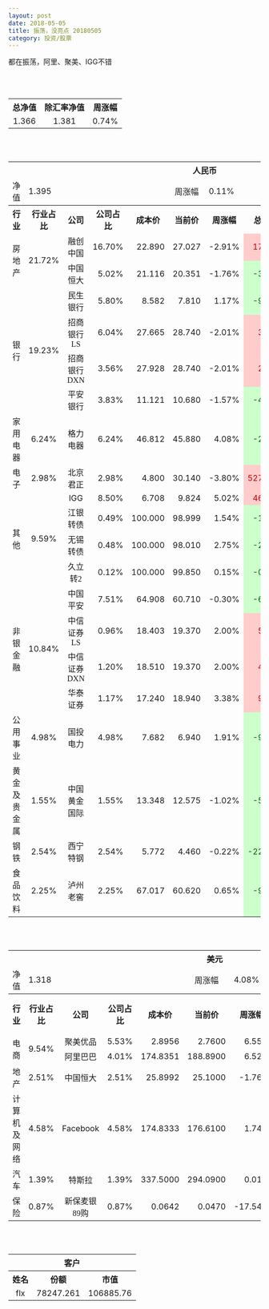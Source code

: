 ```yaml
---
layout: post
date: 2018-05-05
title: 振荡，没亮点 20180505
category: 投资/股票
---
```


都在振荡，阿里、聚美、IGG不错

<br/>
<br/>

<table cellspacing="0" border="0">
	<tr>
		<th height="21" align="center"><font face="Noto Sans CJK SC Regular">总净值</font></th>
		<th align="center"><font face="Noto Sans CJK SC Regular">除汇率净值</font></th>
		<th align="center"><font face="Noto Sans CJK SC Regular">周涨幅</font></th>
	</tr>
	<tr>
		<td height="17" align="center" sdval="1.366" sdnum="1033;0;0.000">1.366</td>
		<td align="center" sdval="1.381" sdnum="1033;0;0.000">1.381</td>
		<td align="center" sdval="0.0074" sdnum="1033;0;0.00%">0.74%</td>
	</tr>
</table>
<br />
<br />
<table>
	<tr>
		<th colspan="11"  height="21" align="center" valign="middle"><font face="Noto Sans CJK SC Regular">人民币</font></th>
		</tr>
	<tr>
		<td height="17" align="center"><font face="Noto Sans CJK SC Regular">净值</font></td>
		<td colspan="4"  align="left" valign="middle" sdval="1.395" sdnum="1033;">1.395</td>
		<td align="center"><font face="Noto Sans CJK SC Regular">周涨幅</font></td>
		<td colspan="5"  align="left" valign="middle" sdval="0.0011" sdnum="1033;0;0.00%">0.11%</td>
		</tr>
	<tr>
		<th height="21" align="center" valign="middle"><font face="Noto Sans CJK SC Regular">行业</font></th>
		<th align="center" valign="middle"><font face="Noto Sans CJK SC Regular">行业占比</font></th>
		<th align="center"><font face="Noto Sans CJK SC Regular">公司</font></th>
		<th align="center"><font face="Noto Sans CJK SC Regular">公司占比</font></th>
		<th align="center"><font face="Noto Sans CJK SC Regular">成本价</font></th>
		<th align="center"><font face="Noto Sans CJK SC Regular">当前价</font></th>
		<th align="center"><font face="Noto Sans CJK SC Regular">周涨幅</font></th>
		<th align="center"><font face="Noto Sans CJK SC Regular">总涨幅</font></th>
		<th align="left"><font face="Noto Sans CJK SC Regular">下一阶梯</font></th>
		<th align="left"><font face="Noto Sans CJK SC Regular">浮动止损价</font></th>
		<th align="center"><font face="Noto Sans CJK SC Regular">止损价</font></th>
	</tr>
	<tr>
		<td rowspan="2"  height="34" align="center" valign="middle"><font face="Noto Sans CJK SC Regular">房地产</font></td>
		<td rowspan="2"  align="center" valign="middle" sdval="0.2172" sdnum="1033;0;0.00%">21.72%</td>
		<td align="center"><font face="Noto Sans CJK SC Regular">融创中国</font></td>
		<td align="right" sdval="0.167" sdnum="1033;0;0.00%">16.70%</td>
		<td align="right" sdval="22.89" sdnum="1033;0;0.000">22.890</td>
		<td align="right" sdval="27.02728" sdnum="1033;0;0.000">27.027</td>
		<td align="right" sdval="-0.0291" sdnum="1033;0;0.00%">-2.91%</td>
		<td align="right" bgcolor="#FFCCCC" sdval="0.17934617737003" sdnum="1033;0;0.00%"><font color="#CC0000">17.93%</font></td>
		<td align="right" sdval="28.6125" sdnum="1033;0;0.000">28.613</td>
		<td align="right" sdval="0" sdnum="1033;0;0.000">0.000</td>
		<td align="right" bgcolor="#FFCCCC" sdval="26.324" sdnum="1033;0;0.000"><font color="#CC0000">26.324</font></td>
	</tr>
	<tr>
		<td align="center"><font face="Noto Sans CJK SC Regular">中国恒大</font></td>
		<td align="right" sdval="0.0502" sdnum="1033;0;0.00%">5.02%</td>
		<td align="right" sdval="21.116" sdnum="1033;0;0.000">21.116</td>
		<td align="right" sdval="20.35138" sdnum="1033;0;0.000">20.351</td>
		<td align="right" sdval="-0.0176" sdnum="1033;0;0.00%">-1.76%</td>
		<td align="right" bgcolor="#CCFFCC" sdval="-0.0376104565258573" sdnum="1033;0;0.00%"><font color="#006600">-3.76%</font></td>
		<td align="right" sdval="26.395" sdnum="1033;0;0.000">26.395</td>
		<td align="right" sdval="0" sdnum="1033;0;0.000">0.000</td>
		<td align="right" sdval="0" sdnum="1033;0;0.000">0.000</td>
	</tr>
	<tr>
		<td rowspan="4"  height="77" align="center" valign="middle"><font face="Noto Sans CJK SC Regular">银行</font></td>
		<td rowspan="4"  align="center" valign="middle" sdval="0.1923" sdnum="1033;0;0.00%">19.23%</td>
		<td align="center"><font face="Noto Sans CJK SC Regular">民生银行</font></td>
		<td align="right" sdval="0.058" sdnum="1033;0;0.00%">5.80%</td>
		<td align="right" sdval="8.582" sdnum="1033;0;0.000">8.582</td>
		<td align="right" sdval="7.81" sdnum="1033;0;0.000">7.810</td>
		<td align="right" sdval="0.0117" sdnum="1033;0;0.00%">1.17%</td>
		<td align="right" bgcolor="#CCFFCC" sdval="-0.0913557212770917" sdnum="1033;0;0.00%"><font color="#006600">-9.14%</font></td>
		<td align="right" sdval="10.7275" sdnum="1033;0;0.000">10.728</td>
		<td align="right" sdval="0" sdnum="1033;0;0.000">0.000</td>
		<td align="right" sdval="0" sdnum="1033;0;0.000">0.000</td>
	</tr>
	<tr>
		<td align="center"><font face="Noto Sans CJK SC Regular">招商银行LS</font></td>
		<td align="right" sdval="0.0604" sdnum="1033;0;0.00%">6.04%</td>
		<td align="right" sdval="27.665" sdnum="1033;0;0.000">27.665</td>
		<td align="right" sdval="28.74" sdnum="1033;0;0.000">28.740</td>
		<td align="right" sdval="-0.0201" sdnum="1033;0;0.00%">-2.01%</td>
		<td align="right" bgcolor="#FFCCCC" sdval="0.0374577625158141" sdnum="1033;0;0.00%"><font color="#CC0000">3.75%</font></td>
		<td align="right" sdval="34.58125" sdnum="1033;0;0.000">34.581</td>
		<td align="right" sdval="0" sdnum="1033;0;0.000">0.000</td>
		<td align="right" sdval="0" sdnum="1033;0;0.000">0.000</td>
	</tr>
	<tr>
		<td align="center"><font face="Noto Sans CJK SC Regular">招商银行DXN</font></td>
		<td align="right" sdval="0.0356" sdnum="1033;0;0.00%">3.56%</td>
		<td align="right" sdval="27.928" sdnum="1033;0;0.000">27.928</td>
		<td align="right" sdval="28.74" sdnum="1033;0;0.000">28.740</td>
		<td align="right" sdval="-0.0201" sdnum="1033;0;0.00%">-2.01%</td>
		<td align="right" bgcolor="#FFCCCC" sdval="0.027674763678029" sdnum="1033;0;0.00%"><font color="#CC0000">2.77%</font></td>
		<td align="right" sdval="34.91" sdnum="1033;0;0.000">34.910</td>
		<td align="right" sdval="0" sdnum="1033;0;0.000">0.000</td>
		<td align="right" sdval="0" sdnum="1033;0;0.000">0.000</td>
	</tr>
	<tr>
		<td align="center"><font face="Noto Sans CJK SC Regular">平安银行</font></td>
		<td align="right" sdval="0.0383" sdnum="1033;0;0.00%">3.83%</td>
		<td align="right" sdval="11.121" sdnum="1033;0;0.000">11.121</td>
		<td align="right" sdval="10.68" sdnum="1033;0;0.000">10.680</td>
		<td align="right" sdval="-0.0157" sdnum="1033;0;0.00%">-1.57%</td>
		<td align="right" bgcolor="#CCFFCC" sdval="-0.0410547073104938" sdnum="1033;0;0.00%"><font color="#006600">-4.11%</font></td>
		<td align="right" sdval="13.90125" sdnum="1033;0;0.000">13.901</td>
		<td align="right" sdval="0" sdnum="1033;0;0.000">0.000</td>
		<td align="right" sdval="0" sdnum="1033;0;0.000">0.000</td>
	</tr>
	<tr>
		<td height="17" align="center" valign="middle"><font face="Noto Sans CJK SC Regular">家用电器</font></td>
		<td align="center" valign="middle" sdval="0.0624" sdnum="1033;0;0.00%">6.24%</td>
		<td align="center"><font face="Noto Sans CJK SC Regular">格力电器</font></td>
		<td align="right" sdval="0.0624" sdnum="1033;0;0.00%">6.24%</td>
		<td align="right" sdval="46.812" sdnum="1033;0;0.000">46.812</td>
		<td align="right" sdval="45.88" sdnum="1033;0;0.000">45.880</td>
		<td align="right" sdval="0.0408" sdnum="1033;0;0.00%">4.08%</td>
		<td align="right" bgcolor="#CCFFCC" sdval="-0.0213094249337776" sdnum="1033;0;0.00%"><font color="#006600">-2.13%</font></td>
		<td align="right" sdval="58.515" sdnum="1033;0;0.000">58.515</td>
		<td align="right" sdval="0" sdnum="1033;0;0.000">0.000</td>
		<td align="right" sdval="0" sdnum="1033;0;0.000">0.000</td>
	</tr>
	<tr>
		<td height="17" align="center" valign="middle"><font face="Noto Sans CJK SC Regular">电子</font></td>
		<td align="center" valign="middle" sdval="0.0298" sdnum="1033;0;0.00%">2.98%</td>
		<td align="center"><font face="Noto Sans CJK SC Regular">北京君正</font></td>
		<td align="right" sdval="0.0298" sdnum="1033;0;0.00%">2.98%</td>
		<td align="right" sdval="4.8" sdnum="1033;0;0.000">4.800</td>
		<td align="right" sdval="30.14" sdnum="1033;0;0.000">30.140</td>
		<td align="right" sdval="-0.038" sdnum="1033;0;0.00%">-3.80%</td>
		<td align="right" bgcolor="#FFCCCC" sdval="5.27776666666667" sdnum="1033;0;0.00%"><font color="#CC0000">527.78%</font></td>
		<td align="right" bgcolor="#CCFFCC" sdval="35.7627868652344" sdnum="1033;0;0.000"><font color="#006600">35.763</font></td>
		<td align="right" bgcolor="#FFCCCC" sdval="26.3214111328125" sdnum="1033;0;0.000"><font color="#CC0000">26.321</font></td>
		<td align="right" bgcolor="#FFCCCC" sdval="26.321" sdnum="1033;0;0.000"><font color="#CC0000">26.321</font></td>
	</tr>
	<tr>
		<td rowspan="4"  height="73" align="center" valign="middle"><font face="Noto Sans CJK SC Regular">其他</font></td>
		<td rowspan="4"  align="center" valign="middle" sdval="0.0959" sdnum="1033;0;0.00%">9.59%</td>
		<td align="center">IGG</td>
		<td align="right" sdval="0.085" sdnum="1033;0;0.00%">8.50%</td>
		<td align="right" sdval="6.7084" sdnum="1033;0;0.000">6.708</td>
		<td align="right" sdval="9.823688" sdnum="1033;0;0.000">9.824</td>
		<td align="right" sdval="0.0502" sdnum="1033;0;0.00%">5.02%</td>
		<td align="right" bgcolor="#FFCCCC" sdval="0.462986142746408" sdnum="1033;0;0.00%"><font color="#CC0000">46.30%</font></td>
		<td align="right" bgcolor="#CCFFCC" sdval="10.481875" sdnum="1033;0;0.000"><font color="#006600">10.482</font></td>
		<td align="right" bgcolor="#FFCCCC" sdval="7.71466" sdnum="1033;0;0.000"><font color="#CC0000">7.715</font></td>
		<td align="right" bgcolor="#FFCCCC" sdval="7.715" sdnum="1033;0;0.000"><font color="#CC0000">7.715</font></td>
	</tr>
	<tr>
		<td align="center"><font face="Noto Sans CJK SC Regular"> 江银转债</font></td>
		<td align="right" sdval="0.0049" sdnum="1033;0;0.00%">0.49%</td>
		<td align="right" sdval="100" sdnum="1033;0;0.000">100.000</td>
		<td align="right" sdval="98.999" sdnum="1033;0;0.000">98.999</td>
		<td align="right" sdval="0.0154" sdnum="1033;0;0.00%">1.54%</td>
		<td align="right" bgcolor="#CCFFCC" sdval="-0.0114100000000001" sdnum="1033;0;0.00%"><font color="#006600">-1.14%</font></td>
		<td align="right" sdval="125" sdnum="1033;0;0.000">125.000</td>
		<td align="right" sdval="0" sdnum="1033;0;0.000">0.000</td>
		<td align="right" sdval="0" sdnum="1033;0;0.000">0.000</td>
	</tr>
	<tr>
		<td align="center"><font face="Noto Sans CJK SC Regular">无锡转债</font></td>
		<td align="right" sdval="0.0048" sdnum="1033;0;0.00%">0.48%</td>
		<td align="right" sdval="100" sdnum="1033;0;0.000">100.000</td>
		<td align="right" sdval="98.01" sdnum="1033;0;0.000">98.010</td>
		<td align="right" sdval="0.0275" sdnum="1033;0;0.00%">2.75%</td>
		<td align="right" bgcolor="#CCFFCC" sdval="-0.0213" sdnum="1033;0;0.00%"><font color="#006600">-2.13%</font></td>
		<td align="right" sdval="125" sdnum="1033;0;0.000">125.000</td>
		<td align="right" sdval="0" sdnum="1033;0;0.000">0.000</td>
		<td align="right" sdval="0" sdnum="1033;0;0.000">0.000</td>
	</tr>
	<tr>
		<td align="center"><font face="Noto Sans CJK SC Regular">久立转2</font></td>
		<td align="right" sdval="0.0012" sdnum="1033;0;0.00%">0.12%</td>
		<td align="right" sdval="100" sdnum="1033;0;0.000">100.000</td>
		<td align="right" sdval="99.85" sdnum="1033;0;0.000">99.850</td>
		<td align="right" sdval="0.0015" sdnum="1033;0;0.00%">0.15%</td>
		<td align="right" bgcolor="#CCFFCC" sdval="-0.00290000000000012" sdnum="1033;0;0.00%"><font color="#006600">-0.29%</font></td>
		<td align="right" sdval="125" sdnum="1033;0;0.000">125.000</td>
		<td align="right" sdval="0" sdnum="1033;0;0.000">0.000</td>
		<td align="right" sdval="0" sdnum="1033;0;0.000">0.000</td>
	</tr>
	<tr>
		<td rowspan="4"  height="70" align="center" valign="middle"><font face="Noto Sans CJK SC Regular">非银金融</font></td>
		<td rowspan="4"  align="center" valign="middle" sdval="0.1084" sdnum="1033;0;0.00%">10.84%</td>
		<td align="center"><font face="Noto Sans CJK SC Regular">中国平安</font></td>
		<td align="right" sdval="0.0751" sdnum="1033;0;0.00%">7.51%</td>
		<td align="right" sdval="64.908" sdnum="1033;0;0.000">64.908</td>
		<td align="right" sdval="60.71" sdnum="1033;0;0.000">60.710</td>
		<td align="right" sdval="-0.003" sdnum="1033;0;0.00%">-0.30%</td>
		<td align="right" bgcolor="#CCFFCC" sdval="-0.0660761570222469" sdnum="1033;0;0.00%"><font color="#006600">-6.61%</font></td>
		<td align="right" sdval="81.135" sdnum="1033;0;0.000">81.135</td>
		<td align="right" sdval="0" sdnum="1033;0;0.000">0.000</td>
		<td align="right" bgcolor="#FFCCCC" sdval="60.18" sdnum="1033;0;0.000"><font color="#CC0000">60.180</font></td>
	</tr>
	<tr>
		<td align="center"><font face="Noto Sans CJK SC Regular">中信证券LS</font></td>
		<td align="right" sdval="0.0096" sdnum="1033;0;0.00%">0.96%</td>
		<td align="right" sdval="18.403" sdnum="1033;0;0.000">18.403</td>
		<td align="right" sdval="19.37" sdnum="1033;0;0.000">19.370</td>
		<td align="right" sdval="0.02" sdnum="1033;0;0.00%">2.00%</td>
		<td align="right" bgcolor="#FFCCCC" sdval="0.0511457805792535" sdnum="1033;0;0.00%"><font color="#CC0000">5.11%</font></td>
		<td align="right" sdval="23.00375" sdnum="1033;0;0.000">23.004</td>
		<td align="right" sdval="0" sdnum="1033;0;0.000">0.000</td>
		<td align="right" sdval="0" sdnum="1033;0;0.000">0.000</td>
	</tr>
	<tr>
		<td align="center"><font face="Noto Sans CJK SC Regular">中信证券DXN</font></td>
		<td align="right" sdval="0.012" sdnum="1033;0;0.00%">1.20%</td>
		<td align="right" sdval="18.51" sdnum="1033;0;0.000">18.510</td>
		<td align="right" sdval="19.37" sdnum="1033;0;0.000">19.370</td>
		<td align="right" sdval="0.02" sdnum="1033;0;0.00%">2.00%</td>
		<td align="right" bgcolor="#FFCCCC" sdval="0.0450613722312263" sdnum="1033;0;0.00%"><font color="#CC0000">4.51%</font></td>
		<td align="right" sdval="23.1375" sdnum="1033;0;0.000">23.138</td>
		<td align="right" sdval="0" sdnum="1033;0;0.000">0.000</td>
		<td align="right" sdval="0" sdnum="1033;0;0.000">0.000</td>
	</tr>
	<tr>
		<td align="center"><font face="Noto Sans CJK SC Regular">华泰证券</font></td>
		<td align="right" sdval="0.0117" sdnum="1033;0;0.00%">1.17%</td>
		<td align="right" sdval="17.24" sdnum="1033;0;0.000">17.240</td>
		<td align="right" sdval="18.94" sdnum="1033;0;0.000">18.940</td>
		<td align="right" sdval="0.0338" sdnum="1033;0;0.00%">3.38%</td>
		<td align="right" bgcolor="#FFCCCC" sdval="0.0972078886310905" sdnum="1033;0;0.00%"><font color="#CC0000">9.72%</font></td>
		<td align="right" sdval="21.55" sdnum="1033;0;0.000">21.550</td>
		<td align="right" sdval="0" sdnum="1033;0;0.000">0.000</td>
		<td align="right" sdval="0" sdnum="1033;0;0.000">0.000</td>
	</tr>
	<tr>
		<td height="17" align="center"><font face="Noto Sans CJK SC Regular">公用事业</font></td>
		<td align="center" valign="middle" sdval="0.0498" sdnum="1033;0;0.00%">4.98%</td>
		<td align="center"><font face="Noto Sans CJK SC Regular">国投电力</font></td>
		<td align="right" sdval="0.0498" sdnum="1033;0;0.00%">4.98%</td>
		<td align="right" sdval="7.682" sdnum="1033;0;0.000">7.682</td>
		<td align="right" sdval="6.94" sdnum="1033;0;0.000">6.940</td>
		<td align="right" sdval="0.0191" sdnum="1033;0;0.00%">1.91%</td>
		<td align="right" bgcolor="#CCFFCC" sdval="-0.0979894298359802" sdnum="1033;0;0.00%"><font color="#006600">-9.80%</font></td>
		<td align="right" sdval="9.6025" sdnum="1033;0;0.000">9.603</td>
		<td align="right" sdval="0" sdnum="1033;0;0.000">0.000</td>
		<td align="right" sdval="0" sdnum="1033;0;0.000">0.000</td>
	</tr>
	<tr>
		<td height="17" align="center"><font face="Noto Sans CJK SC Regular">黄金及贵金属</font></td>
		<td align="center" valign="middle" sdval="0.0155" sdnum="1033;0;0.00%">1.55%</td>
		<td align="center"><font face="Noto Sans CJK SC Regular">中国黄金国际</font></td>
		<td align="right" sdval="0.0155" sdnum="1033;0;0.00%">1.55%</td>
		<td align="right" sdval="13.348" sdnum="1033;0;0.000">13.348</td>
		<td align="right" sdval="12.574968" sdnum="1033;0;0.000">12.575</td>
		<td align="right" sdval="-0.0102" sdnum="1033;0;0.00%">-1.02%</td>
		<td align="right" bgcolor="#CCFFCC" sdval="-0.059313694935571" sdnum="1033;0;0.00%"><font color="#006600">-5.93%</font></td>
		<td align="right" sdval="16.685" sdnum="1033;0;0.000">16.685</td>
		<td align="right" sdval="0" sdnum="1033;0;0.000">0.000</td>
		<td align="right" sdval="0" sdnum="1033;0;0.000">0.000</td>
	</tr>
	<tr>
		<td height="17" align="center"><font face="Noto Sans CJK SC Regular">钢铁</font></td>
		<td align="center" valign="middle" sdval="0.0254" sdnum="1033;0;0.00%">2.54%</td>
		<td align="center"><font face="Noto Sans CJK SC Regular">西宁特钢</font></td>
		<td align="right" sdval="0.0254" sdnum="1033;0;0.00%">2.54%</td>
		<td align="right" sdval="5.772" sdnum="1033;0;0.000">5.772</td>
		<td align="right" sdval="4.46" sdnum="1033;0;0.000">4.460</td>
		<td align="right" sdval="-0.0022" sdnum="1033;0;0.00%">-0.22%</td>
		<td align="right" bgcolor="#CCFFCC" sdval="-0.228704227304227" sdnum="1033;0;0.00%"><font color="#006600">-22.87%</font></td>
		<td align="right" sdval="7.215" sdnum="1033;0;0.000">7.215</td>
		<td align="right" sdval="0" sdnum="1033;0;0.000">0.000</td>
		<td align="right" sdval="0" sdnum="1033;0;0.000">0.000</td>
	</tr>
	<tr>
		<td height="17" align="center"><font face="Noto Sans CJK SC Regular">食品饮料</font></td>
		<td align="center" valign="middle" sdval="0.0225" sdnum="1033;0;0.00%">2.25%</td>
		<td align="center"><font face="Noto Sans CJK SC Regular">泸州老窖</font></td>
		<td align="right" sdval="0.0225" sdnum="1033;0;0.00%">2.25%</td>
		<td align="right" sdval="67.017" sdnum="1033;0;0.000">67.017</td>
		<td align="right" sdval="60.62" sdnum="1033;0;0.000">60.620</td>
		<td align="right" sdval="0.0065" sdnum="1033;0;0.00%">0.65%</td>
		<td align="right" bgcolor="#CCFFCC" sdval="-0.0968533924228181" sdnum="1033;0;0.00%"><font color="#006600">-9.69%</font></td>
		<td align="right" sdval="83.77125" sdnum="1033;0;0.000">83.771</td>
		<td align="right" sdval="0" sdnum="1033;0;0.000">0.000</td>
		<td align="right" sdval="0" sdnum="1033;0;0.000">0.000</td>
	</tr>
</table>
<br />
<br />
<table>
	<tr>
		<th colspan="11"  height="21" align="center" valign="middle"><font face="Noto Sans CJK SC Regular">美元</font></th>
		</tr>
	<tr>
		<td height="17" align="center"><font face="Noto Sans CJK SC Regular">净值</font></td>
		<td colspan="4"  align="left" valign="middle" sdval="1.318" sdnum="1033;">1.318</td>
		<td align="center"><font face="Noto Sans CJK SC Regular">周涨幅</font></td>
		<td colspan="5"  align="left" valign="middle" sdval="0.0408" sdnum="1033;0;0.00%">4.08%</td>
		</tr>
	<tr>
		<th height="21" align="center" valign="middle"><font face="Noto Sans CJK SC Regular">行业</font></th>
		<th align="center" valign="middle"><font face="Noto Sans CJK SC Regular">行业占比</font></th>
		<th align="center"><font face="Noto Sans CJK SC Regular">公司</font></th>
		<th align="center"><font face="Noto Sans CJK SC Regular">公司占比</font></th>
		<th align="center"><font face="Noto Sans CJK SC Regular">成本价</font></th>
		<th align="center"><font face="Noto Sans CJK SC Regular">当前价</font></th>
		<th align="center"><font face="Noto Sans CJK SC Regular">周涨幅</font></th>
		<th align="center"><font face="Noto Sans CJK SC Regular">总涨幅</font></th>
		<th align="left"><font face="Noto Sans CJK SC Regular">下一阶梯</font></th>
		<th align="left"><font face="Noto Sans CJK SC Regular">浮动止损价</font></th>
		<th align="center"><font face="Noto Sans CJK SC Regular">止损价</font></th>
	</tr>
	<tr>
		<td rowspan="2"  height="34" align="center" valign="middle"><font face="Noto Sans CJK SC Regular">电商</font></td>
		<td rowspan="2"  align="center" valign="middle" sdval="0.0954" sdnum="1033;0;0.00%">9.54%</td>
		<td align="center" sdnum="1033;0;0.00%"><font face="Noto Sans CJK SC Regular">聚美优品</font></td>
		<td align="right" sdval="0.0553" sdnum="1033;0;0.00%">5.53%</td>
		<td align="right" sdval="2.8956" sdnum="1033;0;0.0000">2.8956</td>
		<td align="right" sdval="2.76" sdnum="1033;0;0.0000">2.7600</td>
		<td align="right" sdval="0.0655" sdnum="1033;0;0.00%">6.55%</td>
		<td align="right" bgcolor="#CCFFCC" sdval="-0.0482296726067137" sdnum="1033;0;0.00%"><font color="#006600">-4.82%</font></td>
		<td align="right" sdval="3.6195" sdnum="1033;0;0.000">3.620</td>
		<td align="right" sdval="0" sdnum="1033;0;0.000">0.000</td>
		<td align="right" sdval="0" sdnum="1033;0;0.000">0.000</td>
	</tr>
	<tr>
		<td align="center" sdnum="1033;0;0.00%"><font face="Noto Sans CJK SC Regular">阿里巴巴</font></td>
		<td align="right" sdval="0.0401" sdnum="1033;0;0.00%">4.01%</td>
		<td align="right" sdval="174.8351" sdnum="1033;0;0.0000">174.8351</td>
		<td align="right" sdval="188.89" sdnum="1033;0;0.0000">188.8900</td>
		<td align="right" sdval="0.0652" sdnum="1033;0;0.00%">6.52%</td>
		<td align="right" bgcolor="#FFCCCC" sdval="0.0789894641293423" sdnum="1033;0;0.00%"><font color="#CC0000">7.90%</font></td>
		<td align="right" sdval="218.543875" sdnum="1033;0;0.000">218.544</td>
		<td align="right" sdval="0" sdnum="1033;0;0.000">0.000</td>
		<td align="right" sdval="0" sdnum="1033;0;0.000">0.000</td>
	</tr>
	<tr>
		<td height="17" align="center" valign="middle"><font face="Noto Sans CJK SC Regular">地产</font></td>
		<td align="center" sdval="0.0251" sdnum="1033;0;0.00%">2.51%</td>
		<td align="center" sdnum="1033;0;0.00%"><font face="Noto Sans CJK SC Regular">中国恒大</font></td>
		<td align="right" sdval="0.0251" sdnum="1033;0;0.00%">2.51%</td>
		<td align="right" sdval="25.8992" sdnum="1033;0;0.0000">25.8992</td>
		<td align="right" sdval="25.1" sdnum="1033;0;0.0000">25.1000</td>
		<td align="right" sdval="-0.0176" sdnum="1033;0;0.00%">-1.76%</td>
		<td align="right" bgcolor="#CCFFCC" sdval="-0.0322580960029654" sdnum="1033;0;0.00%"><font color="#006600">-3.23%</font></td>
		<td align="right" sdval="32.374" sdnum="1033;0;0.000">32.374</td>
		<td align="right" sdval="0" sdnum="1033;0;0.000">0.000</td>
		<td align="right" sdval="0" sdnum="1033;0;0.000">0.000</td>
	</tr>
	<tr>
		<td height="17" align="center"><font face="Noto Sans CJK SC Regular">计算机及网络</font></td>
		<td align="center" sdval="0.0458" sdnum="1033;0;0.00%">4.58%</td>
		<td align="center" sdnum="1033;0;0.00%">Facebook</td>
		<td align="right" sdval="0.0458" sdnum="1033;0;0.00%">4.58%</td>
		<td align="right" sdval="174.8333" sdnum="1033;0;0.0000">174.8333</td>
		<td align="right" sdval="176.61" sdnum="1033;0;0.0000">176.6100</td>
		<td align="right" sdval="0.0174" sdnum="1033;0;0.00%">1.74%</td>
		<td align="right" bgcolor="#FFCCCC" sdval="0.00876225169919009" sdnum="1033;0;0.00%"><font color="#CC0000">0.88%</font></td>
		<td align="right" sdval="218.541625" sdnum="1033;0;0.000">218.542</td>
		<td align="right" sdval="0" sdnum="1033;0;0.000">0.000</td>
		<td align="right" sdval="0" sdnum="1033;0;0.000">0.000</td>
	</tr>
	<tr>
		<td height="17" align="center"><font face="Noto Sans CJK SC Regular">汽车</font></td>
		<td align="center" sdval="0.0139" sdnum="1033;0;0.00%">1.39%</td>
		<td align="center" sdnum="1033;0;0.00%"><font face="Noto Sans CJK SC Regular">特斯拉</font></td>
		<td align="right" sdval="0.0139" sdnum="1033;0;0.00%">1.39%</td>
		<td align="right" sdval="337.5" sdnum="1033;0;0.0000">337.5000</td>
		<td align="right" sdval="294.09" sdnum="1033;0;0.0000">294.0900</td>
		<td align="right" sdval="0.0001" sdnum="1033;0;0.00%">0.01%</td>
		<td align="right" bgcolor="#CCFFCC" sdval="-0.130022222222222" sdnum="1033;0;0.00%"><font color="#006600">-13.00%</font></td>
		<td align="right" sdval="421.875" sdnum="1033;0;0.000">421.875</td>
		<td align="right" sdval="0" sdnum="1033;0;0.000">0.000</td>
		<td align="right" sdval="0" sdnum="1033;0;0.000">0.000</td>
	</tr>
	<tr>
		<td height="22" align="center"><font face="Noto Sans CJK SC Regular">  保险</font></td>
		<td align="center" sdval="0.0087" sdnum="1033;0;0.00%">0.87%</td>
		<td align="center" sdnum="1033;0;0.00%"><font face="Noto Sans CJK SC Regular">新保麦银89购</font></td>
		<td align="right" sdval="0.0087" sdnum="1033;0;0.00%">0.87%</td>
		<td align="right" sdval="0.06422" sdnum="1033;0;0.0000">0.0642</td>
		<td align="right" sdval="0.047" sdnum="1033;0;0.0000">0.0470</td>
		<td align="right" sdval="-0.1754" sdnum="1033;0;0.00%">-17.54%</td>
		<td align="right" bgcolor="#CCFFCC" sdval="-0.269540766116475" sdnum="1033;0;0.00%"><font color="#006600">-26.95%</font></td>
		<td align="right" sdval="0.080275" sdnum="1033;0;0.000">0.080</td>
		<td align="right" sdval="0" sdnum="1033;0;0.000">0.000</td>
		<td align="right" sdval="0" sdnum="1033;0;0.000">0.000</td>
	</tr>
</table>
<br />
<br />
<table>
	<tr>
		<th colspan="11"  height="21" align="center" valign="middle"><font face="Noto Sans CJK SC Regular">客户</font></th>
		</tr>
	<tr>
		<th height="21" align="center"><font face="Noto Sans CJK SC Regular">姓名</font></th>
		<th align="center"><font face="Noto Sans CJK SC Regular">份额</font></th>
		<th align="center"><font face="Noto Sans CJK SC Regular">市值</font></th>
	</tr>
	<tr>
		<td height="17" align="center">flx</td>
		<td align="center" sdval="78247.261" sdnum="1033;">78247.261</td>
		<td align="center" sdval="106885.758526" sdnum="1033;0;0.00">106885.76</td>
	</tr>
</table>
